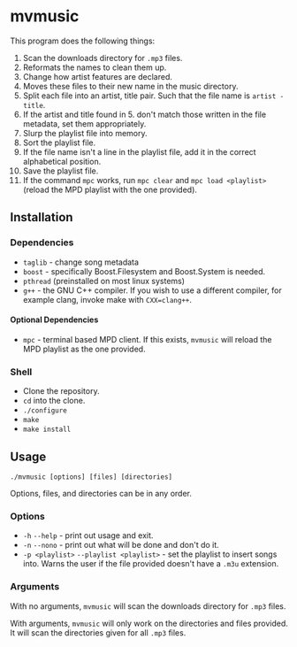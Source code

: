 # mvmusic

This program does the following things:

1. Scan the downloads directory for `.mp3` files.
2. Reformats the names to clean them up.
3. Change how artist features are declared.
4. Moves these files to their new name in the music directory.
5. Split each file into an artist, title pair.  Such that the file
   name is `artist - title`.
6. If the artist and title found in 5. don't match those written in
   the file metadata, set them appropriately.
7. Slurp the playlist file into memory.
8. Sort the playlist file.
9. If the file name isn't a line in the playlist file, add it in the
   correct alphabetical position.
10. Save the playlist file.
11. If the command `mpc` works, run `mpc clear` and `mpc load
    <playlist>` (reload the MPD playlist with the one provided).

## Installation
### Dependencies
* `taglib` - change song metadata
* `boost` - specifically Boost.Filesystem and Boost.System is needed.
* `pthread` (preinstalled on most linux systems)
* `g++` - the GNU C++ compiler.  If you wish to use a different
  compiler, for example clang, invoke make with `CXX=clang++`.

#### Optional Dependencies
* `mpc` - terminal based MPD client.  If this exists, `mvmusic` will
  reload the MPD playlist as the one provided.

### Shell
* Clone the repository.
* `cd` into the clone.
* `./configure`
* `make`
* `make install`

## Usage
`./mvmusic [options] [files] [directories]`

Options, files, and directories can be in any order.

### Options
* `-h` `--help` - print out usage and exit.
* `-n` `--nono` - print out what will be done and don't do it.
* `-p <playlist>` `--playlist <playlist>` - set the playlist to insert
  songs into.  Warns the user if the file provided doesn't have a
  `.m3u` extension.

### Arguments
With no arguments, `mvmusic` will scan the downloads directory for
`.mp3` files.

With arguments, `mvmusic` will only work on the directories and files
provided.  It will scan the directories given for all `.mp3` files.
